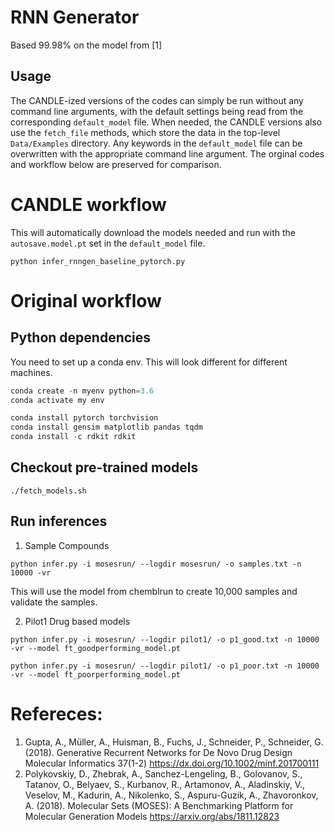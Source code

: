 # RNN Generator
Based 99.98\% on the model from [1]

## Usage

The CANDLE-ized versions of the codes can simply be run without any command line arguments, with the default settings being read from the corresponding `default_model` file.
When needed, the CANDLE versions also use the `fetch_file` methods, which store the data in the top-level `Data/Examples` directory.
Any keywords in the `default_model` file can be overwritten with the appropriate command line argument.
The orginal codes and workflow below are preserved for comparison.

# CANDLE workflow

This will automatically download the models needed and run with the `autosave.model.pt` set in the `default_model` file.

```
python infer_rnngen_baseline_pytorch.py
```

# Original workflow

## Python dependencies

You need to set up a conda env. This will look different for different machines. 

```python
conda create -n myenv python=3.6
conda activate my env

conda install pytorch torchvision
conda install gensim matplotlib pandas tqdm 
conda install -c rdkit rdkit 
```

## Checkout pre-trained models
```
./fetch_models.sh
```

## Run inferences
1. Sample Compounds 
```shell
python infer.py -i mosesrun/ --logdir mosesrun/ -o samples.txt -n 10000 -vr 
```
This will use the model from chemblrun to create 10,000 samples and validate the samples. 

2. Pilot1 Drug based models
```shell
python infer.py -i mosesrun/ --logdir pilot1/ -o p1_good.txt -n 10000 -vr --model ft_goodperforming_model.pt

python infer.py -i mosesrun/ --logdir pilot1/ -o p1_poor.txt -n 10000 -vr --model ft_poorperforming_model.pt
```


# Refereces:
1. Gupta, A., Müller, A., Huisman, B., Fuchs, J., Schneider, P., Schneider, G. (2018). Generative Recurrent Networks for De Novo Drug Design Molecular Informatics  37(1-2) https://dx.doi.org/10.1002/minf.201700111
2. Polykovskiy, D., Zhebrak, A., Sanchez-Lengeling, B., Golovanov, S., Tatanov, O., Belyaev, S., Kurbanov, R., Artamonov, A., Aladinskiy, V., Veselov, M., Kadurin, A., Nikolenko, S., Aspuru-Guzik, A., Zhavoronkov, A. (2018). Molecular Sets (MOSES): A Benchmarking Platform for Molecular Generation Models https://arxiv.org/abs/1811.12823

